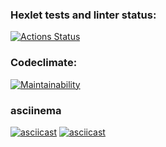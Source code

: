 ### Hexlet tests and linter status:
[![Actions Status](https://github.com/matveev96/python-project-lvl1/workflows/hexlet-check/badge.svg)](https://github.com/matveev96/python-project-lvl1/actions)

### Codeclimate:
[![Maintainability](https://api.codeclimate.com/v1/badges/a99a88d28ad37a79dbf6/maintainability)](https://codeclimate.com/github/codeclimate/codeclimate/maintainability)

### asciinema
[![asciicast](https://asciinema.org/a/4nFTB2mEVIFfEwMRIJARK3gDl.svg)](https://asciinema.org/a/4nFTB2mEVIFfEwMRIJARK3gDl)
[![asciicast](https://asciinema.org/a/R5BuBKv21PbzadgQGqCMjE0x2.svg)](https://asciinema.org/a/R5BuBKv21PbzadgQGqCMjE0x2)
